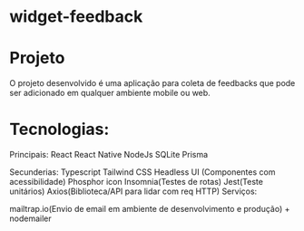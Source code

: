 # widget-feedback

# Projeto
O projeto desenvolvido é uma aplicação para coleta de feedbacks que pode ser adicionado em qualquer ambiente mobile ou web.

# Tecnologias:

Principais:
React
React Native
NodeJs
SQLite
Prisma

Secunderias:
Typescript
Tailwind CSS
Headless UI (Componentes com acessibilidade)
Phosphor icon
Insomnia(Testes de rotas)
Jest(Teste unitários)
Axios(Biblioteca/API para lidar com req HTTP)
Serviços:

mailtrap.io(Envio de email em ambiente de desenvolvimento e produção) + nodemailer
